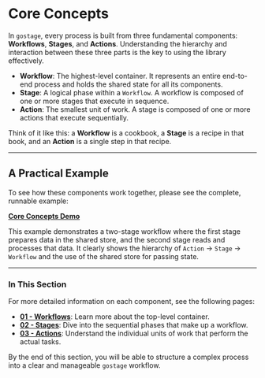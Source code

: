 # Core Concepts

In `gostage`, every process is built from three fundamental components: **Workflows**, **Stages**, and **Actions**. Understanding the hierarchy and interaction between these three parts is the key to using the library effectively.

-   **Workflow**: The highest-level container. It represents an entire end-to-end process and holds the shared state for all its components.
-   **Stage**: A logical phase within a `Workflow`. A workflow is composed of one or more stages that execute in sequence.
-   **Action**: The smallest unit of work. A stage is composed of one or more actions that execute sequentially.

Think of it like this: a **Workflow** is a cookbook, a **Stage** is a recipe in that book, and an **Action** is a single step in that recipe.

---

## A Practical Example

To see how these components work together, please see the complete, runnable example:

[**Core Concepts Demo**](./examples/01-core-concepts-demo/main.go)

This example demonstrates a two-stage workflow where the first stage prepares data in the shared store, and the second stage reads and processes that data. It clearly shows the hierarchy of `Action` -> `Stage` -> `Workflow` and the use of the shared store for passing state.

---

### In This Section

For more detailed information on each component, see the following pages:

-   [**01 - Workflows**](./01-workflows.md): Learn more about the top-level container.
-   [**02 - Stages**](./02-stages.md): Dive into the sequential phases that make up a workflow.
-   [**03 - Actions**](./03-actions.md): Understand the individual units of work that perform the actual tasks.

By the end of this section, you will be able to structure a complex process into a clear and manageable `gostage` workflow. 